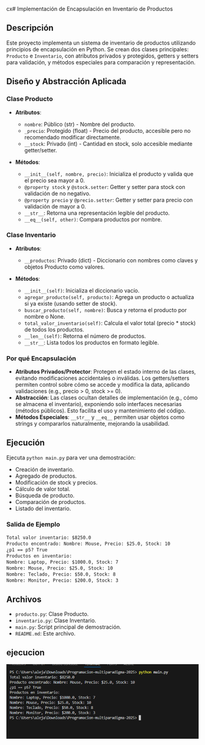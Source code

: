 cx# Implementación de Encapsulación en Inventario de Productos

## Descripción
Este proyecto implementa un sistema de inventario de productos utilizando principios de encapsulación en Python. Se crean dos clases principales: `Producto` e `Inventario`, con atributos privados y protegidos, getters y setters para validación, y métodos especiales para comparación y representación.

## Diseño y Abstracción Aplicada

### Clase Producto
- **Atributos**:
  - `nombre`: Público (str) - Nombre del producto.
  - `_precio`: Protegido (float) - Precio del producto, accesible pero no recomendado modificar directamente.
  - `__stock`: Privado (int) - Cantidad en stock, solo accesible mediante getter/setter.

- **Métodos**:
  - `__init__(self, nombre, precio)`: Inicializa el producto y valida que el precio sea mayor a 0.
  - `@property stock` y `@stock.setter`: Getter y setter para stock con validación de no negativo.
  - `@property precio` y `@precio.setter`: Getter y setter para precio con validación de mayor a 0.
  - `__str__`: Retorna una representación legible del producto.
  - `__eq__(self, other)`: Compara productos por nombre.

### Clase Inventario
- **Atributos**:
  - `__productos`: Privado (dict) - Diccionario con nombres como claves y objetos Producto como valores.

- **Métodos**:
  - `__init__(self)`: Inicializa el diccionario vacío.
  - `agregar_producto(self, producto)`: Agrega un producto o actualiza si ya existe (usando setter de stock).
  - `buscar_producto(self, nombre)`: Busca y retorna el producto por nombre o None.
  - `total_valor_inventario(self)`: Calcula el valor total (precio * stock) de todos los productos.
  - `__len__(self)`: Retorna el número de productos.
  - `__str__`: Lista todos los productos en formato legible.

### Por qué Encapsulación
- **Atributos Privados/Protector**: Protegen el estado interno de las clases, evitando modificaciones accidentales o inválidas. Los getters/setters permiten control sobre cómo se accede y modifica la data, aplicando validaciones (e.g., precio > 0, stock >= 0).
- **Abstracción**: Las clases ocultan detalles de implementación (e.g., cómo se almacena el inventario), exponiendo solo interfaces necesarias (métodos públicos). Esto facilita el uso y mantenimiento del código.
- **Métodos Especiales**: `__str__` y `__eq__` permiten usar objetos como strings y compararlos naturalmente, mejorando la usabilidad.

## Ejecución
Ejecuta `python main.py` para ver una demostración:
- Creación de inventario.
- Agregado de productos.
- Modificación de stock y precios.
- Cálculo de valor total.
- Búsqueda de producto.
- Comparación de productos.
- Listado del inventario.

### Salida de Ejemplo
```
Total valor inventario: $8250.0
Producto encontrado: Nombre: Mouse, Precio: $25.0, Stock: 10
¿p1 == p5? True
Productos en inventario:
Nombre: Laptop, Precio: $1000.0, Stock: 7
Nombre: Mouse, Precio: $25.0, Stock: 10
Nombre: Teclado, Precio: $50.0, Stock: 8
Nombre: Monitor, Precio: $200.0, Stock: 3
```

## Archivos
- `producto.py`: Clase Producto.
- `inventario.py`: Clase Inventario.
- `main.py`: Script principal de demostración.
- `README.md`: Este archivo.


## ejecucion
![alt text]({B3211560-ECD2-49E0-A86C-5F8197419FFB}.png)

